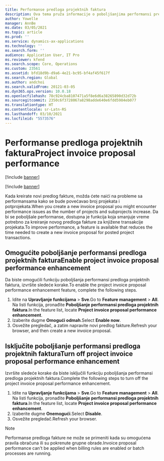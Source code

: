 ```yaml
---
title: Performanse predloga projektnih faktura
description: Ova tema pruža informacije o poboljšanjima performansi predloga projektnih faktura.
author: Yowelle
manager: AnnBe
ms.date: 03/05/2021
ms.topic: article
ms.prod: ''
ms.service: dynamics-ax-applications
ms.technology: ''
ms.search.form: ''
audience: Application User, IT Pro
ms.reviewer: kfend
ms.search.scope: Core, Operations
ms.custom: 23561
ms.assetid: bfd18d9b-d9a6-4e21-bc95-bf4af45f617f
ms.search.region: Global
ms.author: andchoi
ms.search.validFrom: 20121-03-05
ms.dyn365.ops.version: 10.0.18
ms.openlocfilehash: 78c924cba8107471a5f8e6d6a38265890d32d72b
ms.sourcegitcommit: 2350c6f3728067a8298adde640e6fdd5984eb077
ms.translationtype: HT
ms.contentlocale: sr-Latn-RS
ms.lasthandoff: 03/10/2021
ms.locfileid: "5573576"
---
```

# <a name="project-invoice-proposal-performance"></a><span data-ttu-id="9a595-103">Performanse predloga projektnih faktura</span><span class="sxs-lookup"><span data-stu-id="9a595-103">Project invoice proposal performance</span></span>

[!include [banner](../includes/banner.md)]

[!include [banner](../includes/preview-banner.md)]

<span data-ttu-id="9a595-104">Kada kreirate novi predlog fakture, možda ćete naići na probleme sa performansama kako se bude povećavao broj projekata i potprojekata.</span><span class="sxs-lookup"><span data-stu-id="9a595-104">When you create a new invoice proposal you might encounter performance issues as the number of projects and subprojects increase.</span></span> <span data-ttu-id="9a595-105">Da bi se poboljšale performanse, dostupna je funkcija koja smanjuje vreme potrebno za kreiranje novog predloga fakture za knjižene transakcije projekata.</span><span class="sxs-lookup"><span data-stu-id="9a595-105">To improve performance, a feature is available that reduces the time needed to create a new invoice proposal for posted project transactions.</span></span>

## <a name="enable-project-invoice-proposal-performance-enhancement"></a><span data-ttu-id="9a595-106">Omogućite poboljšanje performansi predloga projektnih faktura</span><span class="sxs-lookup"><span data-stu-id="9a595-106">Enable project invoice proposal performance enhancement</span></span>
<span data-ttu-id="9a595-107">Da biste omogućili funkciju poboljšanja performansi predloga projektnih faktura, izvršite sledeće korake.</span><span class="sxs-lookup"><span data-stu-id="9a595-107">To enable the project invoice proposal performance enhancement feature, complete the following steps.</span></span>

1.  <span data-ttu-id="9a595-108">Idite na **Upravljanje funkcijama** > **Sve**.</span><span class="sxs-lookup"><span data-stu-id="9a595-108">Go to **Feature management** > **All**.</span></span> <span data-ttu-id="9a595-109">Na listi funkcija, pronađite **Poboljšanje performansi predloga projektnih faktura**.</span><span class="sxs-lookup"><span data-stu-id="9a595-109">In the feature list, locate **Project invoice proposal performance enhancement**.</span></span>
2.  <span data-ttu-id="9a595-110">Izaberite dugme **Omogući odmah**.</span><span class="sxs-lookup"><span data-stu-id="9a595-110">Select **Enable now**.</span></span>
3.  <span data-ttu-id="9a595-111">Osvežite pregledač, a zatim napravite novi predlog fakture.</span><span class="sxs-lookup"><span data-stu-id="9a595-111">Refresh your browser, and then create a new invoice proposal.</span></span>

## <a name="turn-off-project-invoice-proposal-performance-enhancement"></a><span data-ttu-id="9a595-112">Isključite poboljšanje performansi predloga projektnih faktura</span><span class="sxs-lookup"><span data-stu-id="9a595-112">Turn off project invoice proposal performance enhancement</span></span>
<span data-ttu-id="9a595-113">Izvršite sledeće korake da biste isključili funkciju poboljšanja performansi predloga projektnih faktura.</span><span class="sxs-lookup"><span data-stu-id="9a595-113">Complete the following steps to turn off the project invoice proposal performance enhancement.</span></span>

1.  <span data-ttu-id="9a595-114">Idite na **Upravljanje funkcijama** > **Sve**.</span><span class="sxs-lookup"><span data-stu-id="9a595-114">Go to **Feature management** > **All**.</span></span> <span data-ttu-id="9a595-115">Na listi funkcija, pronađite **Poboljšanje performansi predloga projektnih faktura**.</span><span class="sxs-lookup"><span data-stu-id="9a595-115">In the feature list, locate **Project invoice proposal performance enhancement**.</span></span>
2.  <span data-ttu-id="9a595-116">Izaberite dugme **Onemogući**.</span><span class="sxs-lookup"><span data-stu-id="9a595-116">Select **Disable**.</span></span>
3.  <span data-ttu-id="9a595-117">Osvežite pregledač.</span><span class="sxs-lookup"><span data-stu-id="9a595-117">Refresh your browser.</span></span>

> [!NOTE]
> <span data-ttu-id="9a595-118">Performanse predloga fakture ne može se primeniti kada su omogućena pravila obračuna ili su pokrenute grupne obrade.</span><span class="sxs-lookup"><span data-stu-id="9a595-118">Invoice proposal performance can't be applied when billing rules are enabled or batch processes are running.</span></span>
